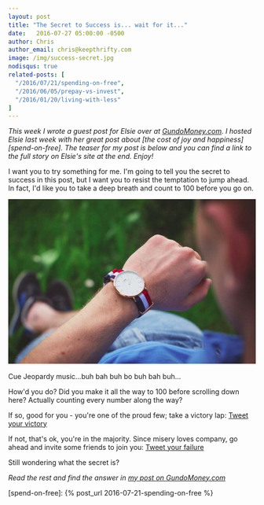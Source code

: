 ```yaml
---
layout: post
title: "The Secret to Success is... wait for it..."
date:   2016-07-27 05:00:00 -0500
author: Chris
author_email: chris@keepthrifty.com
image: /img/success-secret.jpg
nodisqus: true
related-posts: [
  "/2016/07/21/spending-on-free",
  "/2016/06/05/prepay-vs-invest",
  "/2016/01/20/living-with-less"
]
---
```


_This week I wrote a guest post for Elsie over at [GundoMoney.com][gundo-money]. I hosted Elsie last week with her great post about [the cost of joy and happiness][spend-on-free]. The teaser for my post is below and you can find a link to the full story on Elsie's site at the end. Enjoy!_

I want you to try something for me. I'm going to tell you the secret to success in this post, but I want you to resist the temptation to jump ahead. In fact, I'd like you to take a deep breath and count to 100 before you go on.

![Wristwatch on someone's wrist][wristwatch]

<div class="image-caption">Cue Jeopardy music...buh bah buh bo buh bah buh...</div>

How'd you do? Did you make it all the way to 100 before scrolling down here? Actually counting every number along the way?

If so, good for you - you're one of the proud few; take a victory lap: [Tweet your victory][tweet-victory]

If not, that's ok, you're in the majority. Since misery loves company, go ahead and invite some friends to join you: [Tweet your failure][tweet-failure]

Still wondering what the secret is?

_Read the rest and find the answer in [my post on GundoMoney.com][gundo-money-post]_

[wristwatch]: /img/checking-time.jpg

[tweet-victory]: https://twitter.com/intent/tweet?text=I%20completed%20the%20%40keepthrifty%20challenge%20from%20this%20post%20on%20%40gundo_money%20-%20think%20you%27re%20good%20enough%20to%20join%20me%3F%20http%3A%2F%2Fgundomoney.com%2F2016%2F07%2F25%2Fthe-secret-to-success-is-wait-for-it%2F

[tweet-failure]: https://twitter.com/intent/tweet?text=I%20failed%20the%20%40keepthrifty%20challenge%20from%20this%20post%20on%20%40gundo_money%20-%20think%20you%20can%20do%20better%3Fhttp%3A%2F%2Fgundomoney.com%2F2016%2F07%2F25%2Fthe-secret-to-success-is-wait-for-it%2F

[gundo-money]: http://www.gundomoney.com

[gundo-money-post]: http://gundomoney.com/2016/07/25/the-secret-to-success-is-wait-for-it/

[spend-on-free]: {% post_url 2016-07-21-spending-on-free %}
